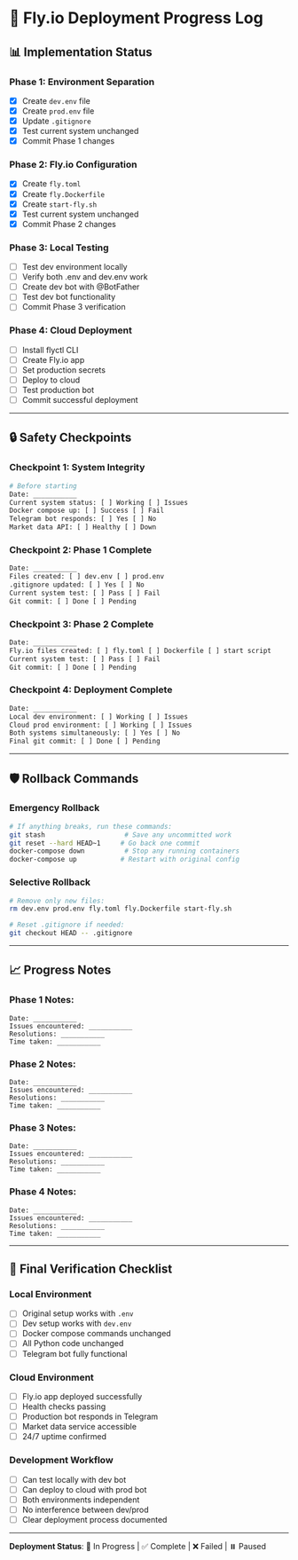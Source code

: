 # 🚀 Fly.io Deployment Progress Log

## 📊 **Implementation Status**

### **Phase 1: Environment Separation**
- [x] Create `dev.env` file
- [x] Create `prod.env` file  
- [x] Update `.gitignore`
- [x] Test current system unchanged
- [x] Commit Phase 1 changes

### **Phase 2: Fly.io Configuration**
- [x] Create `fly.toml`
- [x] Create `fly.Dockerfile`
- [x] Create `start-fly.sh`
- [x] Test current system unchanged
- [x] Commit Phase 2 changes

### **Phase 3: Local Testing**
- [ ] Test dev environment locally
- [ ] Verify both .env and dev.env work
- [ ] Create dev bot with @BotFather
- [ ] Test dev bot functionality
- [ ] Commit Phase 3 verification

### **Phase 4: Cloud Deployment**
- [ ] Install flyctl CLI
- [ ] Create Fly.io app
- [ ] Set production secrets
- [ ] Deploy to cloud
- [ ] Test production bot
- [ ] Commit successful deployment

---

## 🔒 **Safety Checkpoints**

### **Checkpoint 1: System Integrity**
```bash
# Before starting
Date: ___________
Current system status: [ ] Working [ ] Issues
Docker compose up: [ ] Success [ ] Fail
Telegram bot responds: [ ] Yes [ ] No
Market data API: [ ] Healthy [ ] Down
```

### **Checkpoint 2: Phase 1 Complete**
```bash
Date: ___________
Files created: [ ] dev.env [ ] prod.env
.gitignore updated: [ ] Yes [ ] No
Current system test: [ ] Pass [ ] Fail
Git commit: [ ] Done [ ] Pending
```

### **Checkpoint 3: Phase 2 Complete**
```bash
Date: ___________
Fly.io files created: [ ] fly.toml [ ] Dockerfile [ ] start script
Current system test: [ ] Pass [ ] Fail
Git commit: [ ] Done [ ] Pending
```

### **Checkpoint 4: Deployment Complete**
```bash
Date: ___________
Local dev environment: [ ] Working [ ] Issues
Cloud prod environment: [ ] Working [ ] Issues
Both systems simultaneously: [ ] Yes [ ] No
Final git commit: [ ] Done [ ] Pending
```

---

## 🛡️ **Rollback Commands**

### **Emergency Rollback**
```bash
# If anything breaks, run these commands:
git stash                    # Save any uncommitted work
git reset --hard HEAD~1     # Go back one commit
docker-compose down          # Stop any running containers
docker-compose up           # Restart with original config
```

### **Selective Rollback**
```bash
# Remove only new files:
rm dev.env prod.env fly.toml fly.Dockerfile start-fly.sh

# Reset .gitignore if needed:
git checkout HEAD -- .gitignore
```

---

## 📈 **Progress Notes**

### **Phase 1 Notes:**
```
Date: ___________
Issues encountered: ___________
Resolutions: ___________
Time taken: ___________
```

### **Phase 2 Notes:**
```
Date: ___________
Issues encountered: ___________
Resolutions: ___________
Time taken: ___________
```

### **Phase 3 Notes:**
```
Date: ___________
Issues encountered: ___________
Resolutions: ___________
Time taken: ___________
```

### **Phase 4 Notes:**
```
Date: ___________
Issues encountered: ___________
Resolutions: ___________
Time taken: ___________
```

---

## 🎯 **Final Verification Checklist**

### **Local Environment**
- [ ] Original setup works with `.env`
- [ ] Dev setup works with `dev.env`
- [ ] Docker compose commands unchanged
- [ ] All Python code unchanged
- [ ] Telegram bot fully functional

### **Cloud Environment**
- [ ] Fly.io app deployed successfully
- [ ] Health checks passing
- [ ] Production bot responds in Telegram
- [ ] Market data service accessible
- [ ] 24/7 uptime confirmed

### **Development Workflow**
- [ ] Can test locally with dev bot
- [ ] Can deploy to cloud with prod bot
- [ ] Both environments independent
- [ ] No interference between dev/prod
- [ ] Clear deployment process documented

---

**Deployment Status**: 🔄 In Progress | ✅ Complete | ❌ Failed | ⏸️ Paused